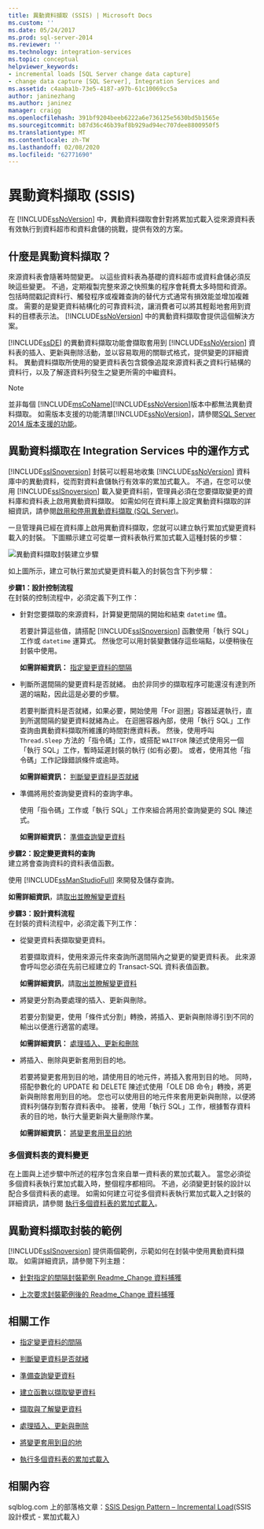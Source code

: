 ```yaml
---
title: 異動資料擷取 (SSIS) | Microsoft Docs
ms.custom: ''
ms.date: 05/24/2017
ms.prod: sql-server-2014
ms.reviewer: ''
ms.technology: integration-services
ms.topic: conceptual
helpviewer_keywords:
- incremental loads [SQL Server change data capture]
- change data capture [SQL Server], Integration Services and
ms.assetid: c4aaba1b-73e5-4187-a97b-61c10069cc5a
author: janinezhang
ms.author: janinez
manager: craigg
ms.openlocfilehash: 391bf9204beeb6222a6e736125e5630bd5b1565e
ms.sourcegitcommit: b87d36c46b39af8b929ad94ec707dee8800950f5
ms.translationtype: MT
ms.contentlocale: zh-TW
ms.lasthandoff: 02/08/2020
ms.locfileid: "62771690"
---
```

# <a name="change-data-capture-ssis"></a>異動資料擷取 (SSIS)
  在 [!INCLUDE[ssNoVersion](../../../includes/ssnoversion-md.md)] 中，異動資料擷取會針對將累加式載入從來源資料表有效執行到資料超市和資料倉儲的挑戰，提供有效的方案。  
  
## <a name="what-is-change-data-capture"></a>什麼是異動資料擷取？  
 來源資料表會隨著時間變更。 以這些資料表為基礎的資料超市或資料倉儲必須反映這些變更。 不過，定期複製完整來源之快照集的程序會耗費太多時間和資源。 包括時間戳記資料行、觸發程序或複雜查詢的替代方式通常有損效能並增加複雜度。 需要的是變更資料結構化的可靠資料流，讓消費者可以將其輕鬆地套用到資料的目標表示法。 
  [!INCLUDE[ssNoVersion](../../../includes/ssnoversion-md.md)] 中的異動資料擷取會提供這個解決方案。  
  
 
  [!INCLUDE[ssDE](../../includes/ssde-md.md)] 的異動資料擷取功能會擷取套用到 [!INCLUDE[ssNoVersion](../../../includes/ssnoversion-md.md)] 資料表的插入、更新與刪除活動，並以容易取用的關聯式格式，提供變更的詳細資料。 異動資料擷取所使用的變更資料表包含鏡像追蹤來源資料表之資料行結構的資料行，以及了解逐資料列發生之變更所需的中繼資料。  
  
> [!NOTE]
>  並非每個 [!INCLUDE[msCoName](../../includes/msconame-md.md)][!INCLUDE[ssNoVersion](../../../includes/ssnoversion-md.md)]版本中都無法異動資料擷取。 如需版本支援的功能清單[!INCLUDE[ssNoVersion](../../../includes/ssnoversion-md.md)]，請參閱[SQL Server 2014 版本支援的功能](../../getting-started/features-supported-by-the-editions-of-sql-server-2014.md)。  
  
## <a name="how-change-data-capture-works-in-integration-services"></a>異動資料擷取在 Integration Services 中的運作方式  
 
  [!INCLUDE[ssISnoversion](../../../includes/ssisnoversion-md.md)] 封裝可以輕易地收集 [!INCLUDE[ssNoVersion](../../../includes/ssnoversion-md.md)] 資料庫中的異動資料，從而對資料倉儲執行有效率的累加式載入。 不過，在您可以使用 [!INCLUDE[ssISnoversion](../../../includes/ssisnoversion-md.md)] 載入變更資料前，管理員必須在您要擷取變更的資料庫和資料表上啟用異動資料擷取。 如需如何在資料庫上設定異動資料擷取的詳細資訊，請參閱[啟用和停用異動資料擷取 &#40;SQL Server&#41;](../../relational-databases/track-changes/enable-and-disable-change-data-capture-sql-server.md)。  
  
 一旦管理員已經在資料庫上啟用異動資料擷取，您就可以建立執行累加式變更資料載入的封裝。 下圖顯示建立可從單一資料表執行累加式載入這種封裝的步驟：  
  
 ![異動資料擷取封裝建立步驟](../media/cdc-package-creation.gif "異動資料擷取封裝建立步驟")  
  
 如上圖所示，建立可執行累加式變更資料載入的封裝包含下列步驟：  
  
 **步驟1：設計控制流程**  
 在封裝的控制流程中，必須定義下列工作：  
  
-   針對您要擷取的來源資料，計算變更間隔的開始和結束 `datetime` 值。  
  
     若要計算這些值，請搭配 [!INCLUDE[ssISnoversion](../../../includes/ssisnoversion-md.md)] 函數使用「執行 SQL」工作或 `datetime` 運算式。 然後您可以用封裝變數儲存這些端點，以便稍後在封裝中使用。  
  
     **如需詳細資訊：**  [指定變更資料的間隔](specify-an-interval-of-change-data.md)  
  
-   判斷所選間隔的變更資料是否就緒。 由於非同步的擷取程序可能還沒有達到所選的端點，因此這是必要的步驟。  
  
     若要判斷資料是否就緒，如果必要，開始使用「For 迴圈」容器延遲執行，直到所選間隔的變更資料就緒為止。 在迴圈容器內部，使用「執行 SQL」工作查詢由異動資料擷取所維護的時間對應資料表。 然後，使用呼叫 `Thread.Sleep` 方法的「指令碼」工作，或搭配 `WAITFOR` 陳述式使用另一個「執行 SQL」工作，暫時延遲封裝的執行 (如有必要)。 或者，使用其他「指令碼」工作記錄錯誤條件或逾時。  
  
     **如需詳細資訊：**  [判斷變更資料是否就緒](determine-whether-the-change-data-is-ready.md)  
  
-   準備將用於查詢變更資料的查詢字串。  
  
     使用「指令碼」工作或「執行 SQL」工作來組合將用於查詢變更的 SQL 陳述式。  
  
     **如需詳細資訊：**  [準備查詢變更資料](prepare-to-query-for-the-change-data.md)  
  
 **步驟2：設定變更資料的查詢**  
 建立將會查詢資料的資料表值函數。  
  
 使用 [!INCLUDE[ssManStudioFull](../../includes/ssmanstudiofull-md.md)] 來開發及儲存查詢。  
  
 **如需詳細資訊**，請[取出並瞭解變更資料](retrieve-and-understand-the-change-data.md)    
  
 **步驟3：設計資料流程**  
 在封裝的資料流程中，必須定義下列工作：  
  
-   從變更資料表擷取變更資料。  
  
     若要擷取資料，使用來源元件來查詢所選間隔內之變更的變更資料表。 此來源會呼叫您必須在先前已經建立的 Transact-SQL 資料表值函數。  
  
     **如需詳細資訊**，請[取出並瞭解變更資料](retrieve-and-understand-the-change-data.md)    
  
-   將變更分割為要處理的插入、更新與刪除。  
  
     若要分割變更，使用「條件式分割」轉換，將插入、更新與刪除導引到不同的輸出以便進行適當的處理。  
  
     **如需詳細資訊：**  [處理插入、更新和刪除](process-inserts-updates-and-deletes.md)  
  
-   將插入、刪除與更新套用到目的地。  
  
     若要將變更套用到目的地，請使用目的地元件，將插入套用到目的地。 同時，搭配參數化的 UPDATE 和 DELETE 陳述式使用「OLE DB 命令」轉換，將更新與刪除套用到目的地。 您也可以使用目的地元件來套用更新與刪除，以便將資料列儲存到暫存資料表中。 接著，使用「執行 SQL」工作，根據暫存資料表的目的地，執行大量更新與大量刪除作業。  
  
     **如需詳細資訊：**  [將變更套用至目的地](apply-the-changes-to-the-destination.md)  
  
### <a name="change-data-from-multiple-tables"></a>多個資料表的資料變更  
 在上圖與上述步驟中所述的程序包含來自單一資料表的累加式載入。 當您必須從多個資料表執行累加式載入時，整個程序都相同。 不過，必須變更封裝的設計以配合多個資料表的處理。 如需如何建立可從多個資料表執行累加式載入之封裝的詳細資訊，請參閱 [執行多個資料表的累加式載入](perform-an-incremental-load-of-multiple-tables.md)。  
  
## <a name="samples-of-change-data-capture-packages"></a>異動資料擷取封裝的範例  
 
  [!INCLUDE[ssISnoversion](../../../includes/ssisnoversion-md.md)] 提供兩個範例，示範如何在封裝中使用異動資料擷取。 如需詳細資訊，請參閱下列主題：  
  
-   [針對指定的間隔封裝範例 Readme_Change 資料捕獲](https://go.microsoft.com/fwlink/?LinkId=133507)  
  
-   [上次要求封裝範例後的 Readme_Change 資料捕獲](https://go.microsoft.com/fwlink/?LinkId=133508)  
  
## <a name="related-tasks"></a>相關工作  
  
-   [指定變更資料的間隔](specify-an-interval-of-change-data.md)  
  
-   [判斷變更資料是否就緒](determine-whether-the-change-data-is-ready.md)  
  
-   [準備查詢變更資料](prepare-to-query-for-the-change-data.md)  
  
-   [建立函數以擷取變更資料](create-the-function-to-retrieve-the-change-data.md)  
  
-   [擷取與了解變更資料](retrieve-and-understand-the-change-data.md)  
  
-   [處理插入、更新與刪除](process-inserts-updates-and-deletes.md)  
  
-   [將變更套用到目的地](apply-the-changes-to-the-destination.md)  
  
-   [執行多個資料表的累加式載入](perform-an-incremental-load-of-multiple-tables.md)  
  
## <a name="related-content"></a>相關內容  
 sqlblog.com 上的部落格文章：[SSIS Design Pattern – Incremental Load](https://go.microsoft.com/fwlink/?LinkId=217679)(SSIS 設計模式 - 累加式載入)  
  
  
